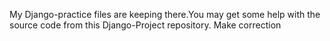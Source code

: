 My Django-practice files are keeping there.You may get some help with the source code from this Django-Project repository.
Make correction 


